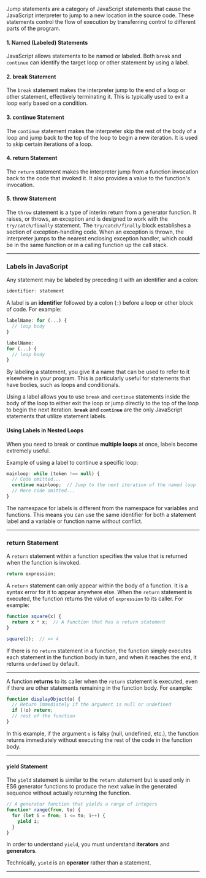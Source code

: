 
Jump statements are a category of JavaScript statements that cause the JavaScript interpreter to jump to a new location in the source code. These statements control the flow of execution by transferring control to different parts of the program.

#### 1. Named (Labeled) Statements
JavaScript allows statements to be named or labeled. Both `break` and `continue` can identify the target loop or other statement by using a label.

#### 2. break Statement
The `break` statement makes the interpreter jump to the end of a loop or other statement, effectively terminating it. This is typically used to exit a loop early based on a condition.

#### 3. continue Statement
The `continue` statement makes the interpreter skip the rest of the body of a loop and jump back to the top of the loop to begin a new iteration. It is used to skip certain iterations of a loop.

#### 4. return Statement

The `return` statement makes the interpreter jump from a function invocation back to the code that invoked it. It also provides a value to the function's invocation.

#### 5. throw Statement

The `throw` statement is a type of interim return from a generator function. It raises, or throws, an exception and is designed to work with the `try/catch/finally` statement. The `try/catch/finally` block establishes a section of exception-handling code. When an exception is thrown, the interpreter jumps to the nearest enclosing exception handler, which could be in the same function or in a calling function up the call stack.

---

### Labels in JavaScript

Any statement may be labeled by preceding it with an identifier and a colon:

```js
identifier: statement
```

A label is an **identifier** followed by a colon (`:`) before a loop or other block of code. For example:

```js
labelName: for (...) {
  // loop body
}

labelName:
for (...) {
  // loop body
}
```

By labeling a statement, you give it a name that can be used to refer to it elsewhere in your program. This is particularly useful for statements that have bodies, such as loops and conditionals.

Using a label allows you to use `break` and `continue` statements inside the body of the loop to either exit the loop or jump directly to the top of the loop to begin the next iteration. **`break`** and **`continue`** are the only JavaScript statements that utilize statement labels.

#### Using Labels in Nested Loops

When you need to break or continue **multiple loops** at once, labels become extremely useful.

Example of using a label to continue a specific loop:

```js
mainloop: while (token !== null) {
  // Code omitted...
  continue mainloop;  // Jump to the next iteration of the named loop
  // More code omitted...
}
```

The namespace for labels is different from the namespace for variables and functions. This means you can use the same identifier for both a statement label and a variable or function name without conflict.

---

### return Statement

A `return` statement within a function specifies the value that is returned when the function is invoked.

```js
return expression;
```

A `return` statement can only appear within the body of a function. It is a syntax error for it to appear anywhere else. When the `return` statement is executed, the function returns the value of `expression` to its caller. For example:

```js
function square(x) { 
  return x * x;  // A function that has a return statement
}

square(2);  // => 4
```

If there is no `return` statement in a function, the function simply executes each statement in the function body in turn, and when it reaches the end, it returns `undefined` by default.

___

A function **returns** to its caller when the `return` statement is executed, even if there are other statements remaining in the function body. For example:

```js
function displayObject(o) {
  // Return immediately if the argument is null or undefined
  if (!o) return;
  // rest of the function
}
```

In this example, if the argument `o` is falsy (null, undefined, etc.), the function returns immediately without executing the rest of the code in the function body.

---

#### yield Statement

The `yield` statement is similar to the `return` statement but is used only in ES6 generator functions to produce the next value in the generated sequence without actually returning the function.

```js
// A generator function that yields a range of integers
function* range(from, to) {
  for (let i = from; i <= to; i++) {
    yield i;
  }
}
```

In order to understand `yield`, you must understand **iterators** and **generators**.

Technically, `yield` is an **operator** rather than a statement.

---
